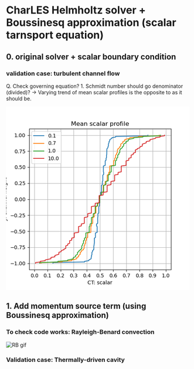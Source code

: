 # CharLES Helmholtz solver + Boussinesq approximation (scalar tarnsport equation)
## 0. original solver + scalar boundary condition 

### validation case: turbulent channel flow
Q. Check governing equation?
    1. Schmidt number should go denominator (divided)?
    -> Varying trend of mean scalar profiles is the opposite to as it should be.

![scalar trend](channel_flow/images/scalar_profile_mean.png)

## 1. Add momentum source term (using Boussinesq approximation)

### To check code works: Rayleigh-Benard convection
![RB gif](Rayleigh-Benard/animation.gif)

### Validation case: Thermally-driven cavity


  
